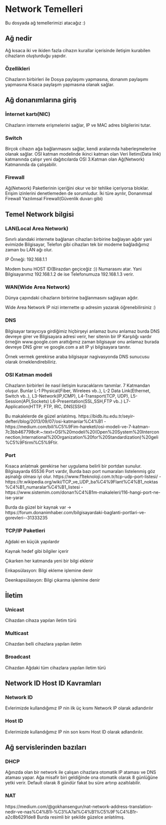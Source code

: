<h1>Network Temelleri</h1>

Bu dosyada ağ temellerimizi atacağız :)

<h2>Ağ nedir</h2>
<p>Ağ kısaca iki ve ikiden fazla cihazın kurallar içerisinde iletişim kurabilen cihazların oluşturduğu yapıdır.</p>

<h3>Özellikleri</h3>
<p> Cihazların birbirleri ile Dosya paylaşımı yapmasına, donanım paylaşımı yapmasına Kısaca paylaşım yapmasına olanak sağlar.</p>

<h2>Ağ donanımlarına giriş</h2>

<h3>İnternet kartı(NIC)</h3>
<p>Cihazların internete erişmelerini sağlar, IP ve MAC adres bilgilerini tutar.</p>

<h3>Switch</h3>
<p>Birçok cihazın ağa bağlanmasını sağlar, kendi aralarında haberleşmelerine olanak sağlar. OSI katman modelinde ikinci katman olan Veri İletim(Data link) katmanında çalışır yeni dağıtıcılarda OSI 3.Katman olan Ağ(Network) Katmanında da çalışabilir. </p>


<h3>Firewall</h3>
<p>Ağ(Network) Paketlerinin içeriğini okur ve bir tehlike içeriyorsa bloklar. Erişim izinlerini denetlemeden de sorumludur. İki türe ayrılır, Donanımsal Firewall Yazılımsal Firewall(Güvenlik duvarı gibi) </p>

<h2>Temel Network bilgisi</h2>

<h3>LAN(Local Area Network)</h3>

<p>Sınırlı alandaki internete bağlanan cihazları birbirine bağlayan ağdır yani evimizde Bilgisayar, Telefon gibi cihazları tek bir modeme bağladığımız zaman bu LAN ağı olur. </p>
<p>IP Örneği: 192.168.1.1</p>
<p>Modem bunu HOST ID(Birazdan geçiceğiz :)) Numarasını atar. Yani Bilgisayarımız 192.168.1.2 de ise Telefonumuza 192.168.1.3 verir.</p>

<h3>WAN(Wide Area Network)</h3>
<p>Dünya çapındaki cihazların birbirine bağlanmasını sağlayan ağdır.</p>
<p>Wide Area Network IP nizi internette ıp adresim yazarak öğrenebilirsiniz :)</p>

<h3>DNS</h3>
<p>Bilgisayar tarayıcıya girdiğimiz hiçbirşeyi anlamaz bunu anlamaz burda DNS devreye girer ve Bilgisayara adresi verir, her sitenin bir IP Karşılığı vardır örneğin www.google.com arattığımız zaman bilgisayar onu anlamaz burada devreye DNS girer ve google.com a ait IP yi bilgisayara tanıtır. </p>
<p>Örnek vermek gerekirse araba bilgisayar nagivasyonda DNS sunucusu olarak örneklendirebiliriz.</p>



<h3>OSI Katman modeli</h3>
<p>Cihazların birbirleri ile nasıl iletişim kuracaklarını tanımlar. 7 Katmandan oluşur. Bunlar L-1 Physical(Fiber, Wirelees vb..), L-2 Data Link(Ethernet, Switch vb..), L3-Network(IP,ICMP), L4-Transport(TCP, UDP), L5-Session(API,Sockets) L6-Presentation(SSL,SSH,FTP vb..) L7-Application(HTTP, FTP, IRC, DNS[SSH])</p>
<p>Bu makalelerde de güzel anlatılmış.
https://bidb.itu.edu.tr/seyir-defteri/blog/2013/09/07/osi-katmanlar%C4%B1 - 
https://medium.com/bili%C5%9Fim-hareketi/osi-modeli-ve-7-katman-7c3bb467798c#:~:text=OSI%20modeli%20(Open%20System%20Interconnection,International%20Organization%20for%20Standardization)%20geli%C5%9Ftirmi%C5%9Ftir.</p>

<h3>Port</h3>
<p>Kısaca anlatmak gerekirse her uygulama belirli bir portdan sunulur. Bilgisayarda 65536 Port vardır, Burda bazı port numaraları listelenmiş göz aşinalığı olması iyi olur. https://www.f1teknoloji.com.tr/tcp-udp-port-listesi/ - https://tr.wikipedia.org/wiki/TCP_ve_UDP_ba%C4%9Flant%C4%B1_noktas%C4%B1_numaralar%C4%B1_listesi - https://www.sistemim.com/donan%C4%B1m-makaleleri/116-hangi-port-ne-ise-yarar </p>

<p>Burda da güzel bir kaynak var -> https://forum.donanimhaber.com/bilgisayardaki-baglanti-portlari-ve-gorevleri--31333235</p>

<h3>TCP/IP Paketleri</h3>

<p>Ağdaki en küçük yapılardır</p>

<p>Kaynak hedef gibi bilgiler içerir</p>
<p>Çıkarken her katmanda yeni bir bilgi eklenir</p>
<p>Enkapsülasyon: Bilgi ekleme işlemine denir</p>
<p>Deenkapsülasyon: Bilgi çıkarma işlemine denir</p>

<h2>İletim</h2>

<h3>Unicast</h3>

<p>Cihazdan cihaza yapılan iletim türü</p>

<h3>Multicast</h3>
<p>Cihazdan belli cihazlara yapılan iletim</p>

<h3>Broadcast</h3>
<p>Cihazdan Ağdaki tüm cihazlara yapılan iletim türü </p>

<h2>Network ID Host ID Kavramları</h2>

<h3>Network ID</h3>
<p>Evlerimizde kullandığımız IP nin ilk üç kısmı Network IP olarak adlandırılır</p>

<h3>Host ID</h3>
<p>Evlerimizde kullandığımız IP nin son kısmı Host ID olarak adlandırılır.</p>

<h2> Ağ servislerinden bazıları </h2>

<h3>DHCP</h3>
<p>Ağınızda olan bir network ile çalışan cihazlara otomatik IP ataması ve DNS ataması yapar. Ağa misafir biri geldiğinde ona otomatik olarak 8 günlüğüne yetki verir. Default olarak 8 gündür fakat bu süre artırıp azaltılabilir.

<h3>NAT</h3>
<p>https://medium.com/@gokhansengun/nat-network-address-translation-nedir-ve-nas%C4%B1l-%C3%A7al%C4%B1%C5%9F%C4%B1r-a2c8b6291de8 Burda resimli bir şekilde güzelce anlatılmış. </p>
















